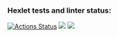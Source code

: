 ### Hexlet tests and linter status:
[![Actions Status](https://github.com/andrey6053/frontend-project-lvl2/workflows/hexlet-check/badge.svg)](https://github.com/andrey6053/frontend-project-lvl2/actions)
<a href="https://codeclimate.com/github/andrey6053/frontend-project-lvl2/maintainability"><img src="https://api.codeclimate.com/v1/badges/82c143f93cc2df560f0b/maintainability" /></a>
<a href="https://codeclimate.com/github/andrey6053/frontend-project-lvl2/test_coverage"><img src="https://api.codeclimate.com/v1/badges/82c143f93cc2df560f0b/test_coverage" /></a>
